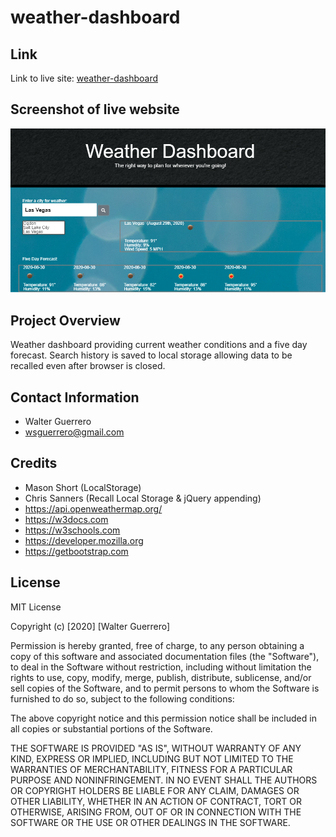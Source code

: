 # weather-dashboard

## Link
Link to live site: [weather-dashboard](https://reddphoenix.github.io/weather-dashboard/)

## Screenshot of live website

![Website Screenshot](https://raw.githubusercontent.com/ReddPhoenix/weather-dashboard/master/assets/live-app.png)

## Project Overview

Weather dashboard providing current weather conditions and a five day forecast. Search history is saved to local storage allowing data to be recalled even after browser is closed. 

## Contact Information

* Walter Guerrero
* wsguerrero@gmail.com


## Credits

* Mason Short (LocalStorage)
* Chris Sanners (Recall Local Storage & jQuery appending)
* https://api.openweathermap.org/
* https://w3docs.com
* https://w3schools.com
* https://developer.mozilla.org
* https://getbootstrap.com


## License

MIT License

Copyright (c) [2020] [Walter Guerrero]

Permission is hereby granted, free of charge, to any person obtaining a copy
of this software and associated documentation files (the "Software"), to deal
in the Software without restriction, including without limitation the rights
to use, copy, modify, merge, publish, distribute, sublicense, and/or sell
copies of the Software, and to permit persons to whom the Software is
furnished to do so, subject to the following conditions:

The above copyright notice and this permission notice shall be included in all
copies or substantial portions of the Software.

THE SOFTWARE IS PROVIDED "AS IS", WITHOUT WARRANTY OF ANY KIND, EXPRESS OR
IMPLIED, INCLUDING BUT NOT LIMITED TO THE WARRANTIES OF MERCHANTABILITY,
FITNESS FOR A PARTICULAR PURPOSE AND NONINFRINGEMENT. IN NO EVENT SHALL THE
AUTHORS OR COPYRIGHT HOLDERS BE LIABLE FOR ANY CLAIM, DAMAGES OR OTHER
LIABILITY, WHETHER IN AN ACTION OF CONTRACT, TORT OR OTHERWISE, ARISING FROM,
OUT OF OR IN CONNECTION WITH THE SOFTWARE OR THE USE OR OTHER DEALINGS IN THE
SOFTWARE.

